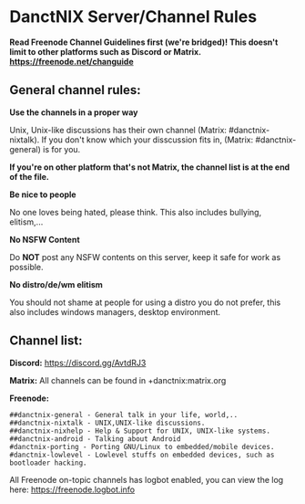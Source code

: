 # DanctNIX Server/Channel Rules

**Read Freenode Channel Guidelines first (we're bridged)! This doesn't limit to other platforms such as Discord or Matrix.
https://freenode.net/changuide**

## General channel rules:

**Use the channels in a proper way**

Unix, Unix-like discussions has their own channel (Matrix: #danctnix-nixtalk). If you don't know which your disscussion fits in, (Matrix: #danctnix-general) is for you.

**If you're on other platform that's not Matrix, the channel list is at the end of the file.**


**Be nice to people**

No one loves being hated, please think. This also includes bullying, elitism,... 


**No NSFW Content**

Do **NOT** post any NSFW contents on this server, keep it safe for work as possible.


**No distro/de/wm elitism**

You should not shame at people for using a distro you do not prefer, this also includes windows managers, desktop environment.


## Channel list:

**Discord:** https://discord.gg/AvtdRJ3

**Matrix:** All channels can be found in +danctnix:matrix.org

**Freenode:**
```
##danctnix-general - General talk in your life, world,..
##danctnix-nixtalk - UNIX,UNIX-like discussions.
##danctnix-nixhelp - Help & Support for UNIX, UNIX-like systems.
##danctnix-android - Talking about Android
#danctnix-porting - Porting GNU/Linux to embedded/mobile devices.
#danctnix-lowlevel - Lowlevel stuffs on embedded devices, such as bootloader hacking.
```

All Freenode on-topic channels has logbot enabled, you can view the log here: https://freenode.logbot.info
